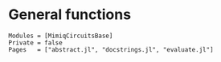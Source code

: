 # General functions

```@autodocs
Modules = [MimiqCircuitsBase]
Private = false
Pages   = ["abstract.jl", "docstrings.jl", "evaluate.jl"]
```
